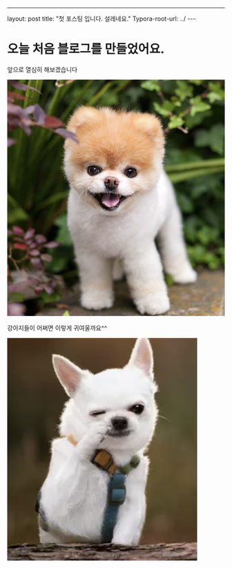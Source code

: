 ---
layout: post
title: "첫 포스팅 입니다. 설레네요."
Typora-root-url: ../
​---

# 오늘 처음 블로그를 만들었어요.
앞으로 열심히 해보겠습니다

![image-20241010002439495](/2024-10-09-first/image-20241010002439495.png)

강아지들이 어쩌면 이렇게 귀여울까요^^

![image-20241010002509939](/2024-10-09-first/image-20241010002509939.png)
